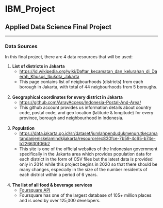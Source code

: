 <html>
<body>
<h1>IBM_Project</h1>
<h2>Applied Data Science Final Project</h2>

<hr>
<h3>Data Sources</h3>
<p>
In this final project, there are 4 data resources that will be used:
<ol>
<li>
<b>List of districts in Jakarta</b>
<ul>
<li><a href="https://id.wikipedia.org/wiki/Daftar_kecamatan_dan_kelurahan_di_Daerah_Khusus_Ibukota_Jakarta">https://id.wikipedia.org/wiki/Daftar_kecamatan_dan_kelurahan_di_Daerah_Khusus_Ibukota_Jakarta</a></li>
<li>This page contains list of neigbourhoods (districts) from each borough in Jakarta, with total of 44 neigbourhoods from 5 boroughs.</li>
</ul>
</li><br>
<li>
<b>Geographical coordinates for every district in Jakarta</b>
<ul>
<li><a href="https://github.com/ArrayAccess/Indonesia-Postal-And-Area/">https://github.com/ArrayAccess/Indonesia-Postal-And-Area/</a></li>
<li>This github account provides us information details about country code, postal code, and geo location (latitude & longitude) for every province, borough and neighbourhood in Indonesia.</li>
</ul>
</li><br>
<li>
<b>Population</b>
<ul>
<li><a href="https://data.jakarta.go.id/sr/dataset/jumlahpendudukmenurutkecamatandanjeniskelamindkijakarta/resource/ec830fce-7b59-4c65-b74e-b226630f06b2">https://data.jakarta.go.id/sr/dataset/jumlahpendudukmenurutkecamatandanjeniskelamindkijakarta/resource/ec830fce-7b59-4c65-b74e-b226630f06b2</a></li>
<li>This site is one of the official websites of the Indonesian government specifically in the Jakarta area which provides population data for each district in the form of CSV files but the latest data is provided only in 2014 while this project begins in 2020 so that there should be many changes, especially in the size of the number residents of each district within a period of 6 years.</li>
</ul>
</li><br>
<li>
<b>The list of all food & beverage services</b>
<ul>
<li><a href="https://developer.foursquare.com/docs/places-api/endpoints/">Foursquare API</a></li>
<li>Foursquare has one of the largest database of 105+ million places and is used by over 125,000 developers.</li>
</ul>
</li>
</ol>
</p>
</body>
</html>
